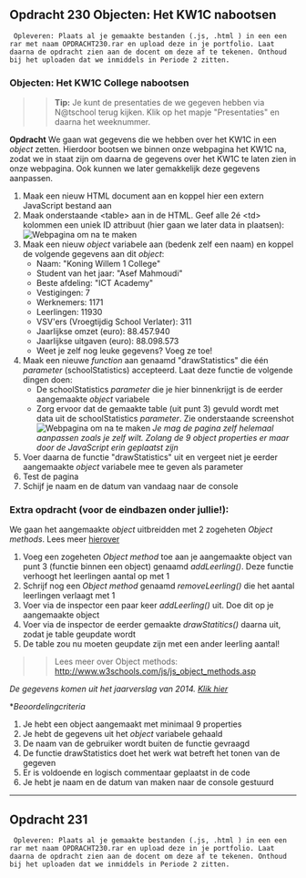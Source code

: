## Opdracht 230 Objecten: Het KW1C nabootsen

`` Opleveren: Plaats al je gemaakte bestanden (.js, .html ) in een een rar met naam OPDRACHT230.rar en upload deze in je portfolio. Laat daarna de opdracht zien aan de docent om deze af te tekenen. Onthoud bij het uploaden dat we inmiddels in Periode 2 zitten.``

### Objecten: Het KW1C College nabootsen

>> **Tip:** Je kunt de presentaties de we gegeven hebben via N@tschool terug kijken. Klik op het mapje "Presentaties" en daarna het weeknummer.

**Opdracht**
We gaan wat gegevens die we hebben over het KW1C in een *object* zetten. 
Hierdoor bootsen we binnen onze webpagina het KW1C na, zodat we in staat zijn om daarna de gegevens over het KW1C te laten zien in onze webpagina. Ook kunnen we later gemakkelijk deze gegevens aanpassen.

1. Maak een nieuw HTML document aan en koppel hier een extern JavaScript bestand aan
2. Maak onderstaande &lt;table&gt; aan in de HTML. Geef alle 2é &lt;td&gt; kolommen een uniek ID attribuut (hier gaan we later data in plaatsen):
![Webpagina om na te maken](https://raw.githubusercontent.com/ictacademiekw1c/opdrachten-repository/master/javascript/p2/productie/afbeeldingen/Opdracht230_2.jpg)
3. Maak een nieuw *object* variabele aan (bedenk zelf een naam) en koppel de volgende gegevens aan dit *object*:
	- Naam: "Koning Willem 1 College"
	- Student van het jaar: "Asef Mahmoudi"
	- Beste afdeling: "ICT Academy"
	- Vestigingen: 7
	- Werknemers: 1171
	- Leerlingen: 11930
	- VSV'ers (Vroegtijdig School Verlater): 311
	- Jaarlijkse omzet (euro): 88.457.940
	- Jaarlijkse uitgaven (euro): 88.098.573
	- Weet je zelf nog leuke gegevens? Voeg ze toe!
3. Maak een nieuwe *function* aan genaamd "drawStatistics" die één *parameter* (schoolStatistics) accepteerd. Laat deze functie de volgende dingen doen:
	- De schoolStatistics *parameter* die je hier binnenkrijgt is de eerder aangemaakte *object* variabele 
	- Zorg ervoor dat de gemaakte table (uit punt 3) gevuld wordt met data uit de schoolStatistics *parameter*. Zie onderstaande screenshot
![Webpagina om na te maken](https://raw.githubusercontent.com/ictacademiekw1c/opdrachten-repository/master/javascript/p2/productie/afbeeldingen/Opdracht230.jpg)
*Je mag de pagina zelf helemaal aanpassen zoals je zelf wilt. Zolang de 9 object properties er maar door de JavaScript erin geplaatst zijn*
4. Voer daarna de functie "drawStatistics" uit en vergeet niet je eerder aangemaakte *object* variabele mee te geven als parameter
5. Test de pagina
6. Schijf je naam en de datum van vandaag naar de console

### Extra opdracht (voor de eindbazen onder jullie!):
We gaan het aangemaakte *object* uitbreidden met 2 zogeheten *Object methods*. Lees meer <a href="http://www.w3schools.com/js/js_object_methods.asp" target="_blank">hierover</a>

1. Voeg een zogeheten *Object method* toe aan je aangemaakte object van punt 3 (functie binnen een object) genaamd *addLeerling()*. Deze functie verhoogt het leerlingen aantal op met 1
2. Schrijf nog een *Object method* genaamd *removeLeerling()* die het aantal leerlingen verlaagt met 1
3. Voer via de inspector een paar keer *addLeerling()* uit. Doe dit op je aangemaakte object
4. Voer via de inspector de eerder gemaakte *drawStatitics()* daarna uit, zodat je table geupdate wordt
5. De table zou nu moeten geupdate zijn met een ander leerling aantal!

>> Lees meer over Object methods: http://www.w3schools.com/js/js_object_methods.asp  


*De gegevens komen uit het jaarverslag van 2014. <a href="https://www.kw1c.nl/media/website/documenten/kw1cjaarverslag2014c.pdf" target="_blank">Klik hier</a>*

**Beoordelingcriteria*
1. Je hebt een object aangemaakt met minimaal 9 properties
2. Je hebt de gegevens uit het *object* variabele gehaald
3. De naam van de gebruiker wordt buiten de functie gevraagd
4. De functie drawStatistics doet het werk wat betreft het tonen van de gegeven
5. Er is voldoende en logisch commentaar geplaatst in de code
6. Je hebt je naam en de datum van maken naar de console gestuurd

---

## Opdracht 231

`` Opleveren: Plaats al je gemaakte bestanden (.js, .html ) in een een rar met naam OPDRACHT230.rar en upload deze in je portfolio. Laat daarna de opdracht zien aan de docent om deze af te tekenen. Onthoud bij het uploaden dat we inmiddels in Periode 2 zitten.``
